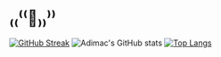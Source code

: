 # ₍₍⁽⁽🦀₎₎⁾⁾
[![GitHub Streak](http://github-readme-streak-stats.herokuapp.com?user=adimac93&theme=dark&background=282c34)](https://git.io/streak-stats)
![Adimac's GitHub stats](https://github-readme-stats.vercel.app/api?username=adimac93&count_private=true&hide=stars&show_icons=true&theme=onedark)
[![Top Langs](https://github-readme-stats.vercel.app/api/top-langs/?username=adimac93&theme=onedark&hide=html)](https://github.com/anuraghazra/github-readme-stats)

